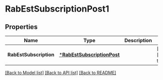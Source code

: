 # RabEstSubscriptionPost1

## Properties
Name | Type | Description | Notes
------------ | ------------- | ------------- | -------------
**RabEstSubscription** | [***RabEstSubscriptionPost**](RabEstSubscriptionPost.md) |  | [optional] [default to null]

[[Back to Model list]](../README.md#documentation-for-models) [[Back to API list]](../README.md#documentation-for-api-endpoints) [[Back to README]](../README.md)


